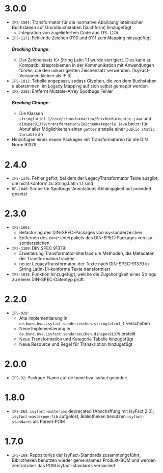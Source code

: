 # 3.0.0
- `IFS-1504`: Transformator für die normative Abbildung lateinischer Buchstaben auf Grundbuchstaben (Suchform) hinzugefügt
  * Integration von zugeliefertem Code aus `IFS-1270`
- `IFS-1171`: Fehlende Zeichen 0110 und 0111 zum Mapping hinzugefügt
    #### _Breaking Change:_
  * Der Zeichensatz für String Latin 1.1 wurde korrigiert. Dies kann zu Kompatibilitätsproblemen in der Kommunikation mit Anwendungen führen, die den unkorrigierten Zeichensatz verwenden. (IsyFact-Versionen kleiner als IF 3)
- `IFS-1912`: Tabelle angepasst, sodass Glyphen, die von dem Buchstaben e abstammen, im Legacy Mapping auf sich selbst gemappt werden
- `IFS-2382`: Entfernt Mutable-Array Spotbugs Fehler
    #### _Breaking Change:_
    - Die Klassen `stringlatin1_1/core/transformation/ZeichenKategorie.java` und `dinspec91379/transformation/ZeichenKategorie.java` bieten für Abruf aller Möglichkeiten einen `getter` anstelle einer `public static Variable` an
- Hinzufügen eines neuen Packages mit Transformatoren für die DIN Norm 91379

# 2.4.0
- `IFS-1176`: Fehler gefixt, bei dem der LegacyTransformator Texte ausgibt, die nicht konform zu String.Latin 1.1 sind
- `RF-1040`: Scope für Spotbugs-Annotations Abhängigkeit auf provided gesetzt

# 2.3.0
- `IFS-1003`:
  + Refactoring des DIN-SPEC-Packages von isy-sonderzeichen
  + Entfernen des `core`-Unterpakets des DIN-SPEC-Packages von isy-sonderzeichen
- `IFS-1109`: DIN SPEC 91379:
  * Erweiterung Transformator-Interface um Methoden, die Metadaten der Transformation tracken
  * neuer LegacyTransformator, der Texte nach DIN-SPEC-91379 in String.Latin-1.1-konforme Texte transformiert
- `IFS-1035`: Funktion hinzugefügt, welche die Zugehörigkeit eines Strings zu einem DIN-SPEC-Datentyp prüft.

# 2.2.0
- `IFS-929`: 
    + Alte Implementierung in `de.bund.bva.isyfact.sonderzeichen.stringlatin1_1` verschoben
    + Neue Implementierung in `de.bund.bva.isyfact.sonderzeichen.dinspec91379` erstellt
    + Neue Transformation und Kategorie Tabelle hinzugefügt
    + Neue Resource und Regel für Transkription hinzugefügt

# 2.0.0
- `IFS-32`: Package-Name auf de.bund.bva.isyfact geändert

# 1.8.0
- `IFS-262`: `isyfact-masterpom` deprecated (Abschaffung mit IsyFact 2.0), `isyfact-masterpom-lib` aufgelöst, Bibliotheken benutzen `isyfact-standards` als Parent-POM

# 1.7.0
- `IFS-189`: Repositories der IsyFact-Standards zusammengeführt, Bibliotheken benutzen wieder gemeinsames Produkt-BOM und werden zentral über das POM isyfact-standards versioniert

